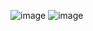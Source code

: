 ![image](https://github.com/user-attachments/assets/8c76ef6d-2940-452d-aba4-48400fc4945b)
![image](https://github.com/user-attachments/assets/a78f2907-eb75-4dea-b5ff-f4c2421be41d)
